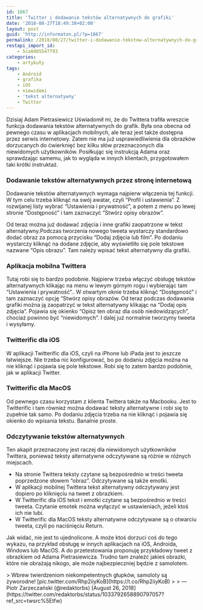 ```yaml
---
id: 1867
title: 'Twitter i dodawanie tekstów alternatywnych do grafiki'
date: '2018-08-27T18:49:38+02:00'
layout: post
guid: 'http://informaton.pl/?p=1867'
permalink: /2018/08/27/twitter-i-dodawanie-tekstow-alternatywnych-do-grafiki/
restapi_import_id:
    - 5ca8405547793
categories:
    - artykuły
tags:
    - Android
    - grafika
    - iOS
    - niewidomi
    - 'tekst alternatywny'
    - Twitter
---
```


Dzisiaj Adam Pietrasiewicz Uświadomił mi, że do Twittera trafiła wreszcie funkcja dodawania tekstów alternatywnych do grafik. Była ona obecna od pewnego czasu w aplikacjach mobilnych, ale teraz jest także dostępna przez serwis internetowy. Zatem nie ma już usprawiedliwienia dla obrazków dorzucanych do ćwierknięć bez kilku słów przeznaczonych dla niewidomych użytkowników. Posiłkując się instrukcją Adama oraz sprawdzając samemu, jak to wygląda w innych klientach, przygotowałem taki krótki instruktaż.

### Dodawanie tekstów alternatywnych przez stronę internetową

Dodawanie tekstów alternatywnych wymaga najpierw włączenia tej funkcji. W tym celu trzeba kliknąć na swój awatar, czyli “Profil i ustawienia”. Z rozwijanej listy wybrać “Ustawienia i prywatność”, a potem z menu po lewej stronie “Dostępność” i tam zaznaczyć “Stwórz opisy obrazów”.

Od teraz można już dodawać zdjęcia i inne grafiki zaopatrzone w tekst alternatywny.Podczas tworzenia nowego tweeta wystarczy standardowo dodać obraz za pomocą przycisku “Dodaj zdjęcia lub film”. Po dodaniu wystarczy kliknąć na dodane zdjęcie, aby wyświetliło się pole tekstowe nazwane “Opis obrazu”. Tam należy wpisać tekst alternatywny dla grafiki.

### Aplikacja mobilna Twittera

Tutaj robi się to bardzo podobnie. Najpierw trzeba włączyć obsługę tekstów alternatywnych klikając na menu w lewym górnym rogu i wybierając tam “Ustawienia i prywatność”.. W otwartym oknie trzeba kliknąć “Dostępność” i tam zaznaczyć opcję “Stwórz opisy obrazów. Od teraz podczas dodawania grafiki można ją zaopatrzyć w tekst alternatywny klikając na “Dodaj opis zdjęcia”. Pojawia się okienko “Opisz ten obraz dla osób niedowidzących”, chociaż powinno być “niewidomych”. I dalej już normalnie tworzymy tweeta i wysyłamy.

### Twitterific dla iOS

W aplikacji Twitterific dla iOS, czyli na iPhone lub iPada jest to jeszcze łatwiejsze. Nie trzeba nic konfigurować, bo po dodaniu zdjęcia można na nie kliknąć i pojawia się pole tekstowe. Robi się to zatem bardzo podobnie, jak w aplikacji Twitter.

### Twitterific dla MacOS

Od pewnego czasu korzystam z klienta Twittera także na Macbooku. Jest to Twitterific i tam również można dodawać teksty alternatywne i robi się to zupełnie tak samo. Po dodaniu zdjęcia trzeba na nie kliknąć i pojawia się okienko do wpisania tekstu. Banalnie proste.

### Odczytywanie tekstów alternatywnych

Ten akapit przeznaczony jest raczej dla niewidomych użytkowników Twittera, ponieważ teksty alternatywne odczytywane są różnie w różnych miejscach.

- Na stronie Twittera teksty czytane są bezpośrednio w treści tweeta poprzedzone słowem “obraz”. Odczytywane są także emotki.
- W aplikacji mobilnej Twittera tekst alternatywny odczytywany jest dopiero po kliknięciu na tweet z obrazkiem.
- W Twitterific dla iOS tekst i emotki czytane są bezpośrednio w treści tweeta. Czytanie emotek można wyłączyć w ustawieniach, jeżeli ktoś ich nie lubi.
- W Twitterific dla MacOS teksty alternatywne odczytywane są o otwarciu tweeta, czyli po naciśnięciu Return.

Jak widać, nie jest to ujednolicone. A może ktoś dorzuci coś do tego wykazu, na przykład obsługę w innych aplikacjach na iOS, Androida, Windows lub MacOS. A do przetestowania proponuję przykładowy tweet z obrazkiem od Adama Pietrasiewicza. Trudno tam znaleźć jakieś obrazki, które nie obrażają nikogo, ale może najbezpieczniej będzie z samolotem.

<div class="suki-oembed">> Wbrew twierdzeniom niekompetentnych głupków, samoloty są żyworodne! [pic.twitter.com/Rhp2iiyKoB](https://t.co/Rhp2iiyKoB)
> 
> — Piotr Zarzeczański (@redaktorbs) [August 26, 2018](https://twitter.com/redaktorbs/status/1033792658890797057?ref_src=twsrc%5Etfw)

<script async="" charset="utf-8" src="https://platform.twitter.com/widgets.js"></script>

</div>
